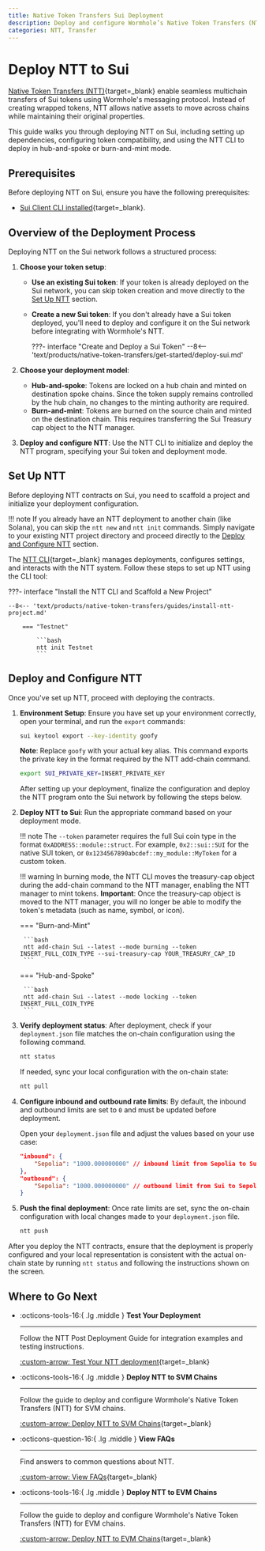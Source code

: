 ```yaml
---
title: Native Token Transfers Sui Deployment
description: Deploy and configure Wormhole’s Native Token Transfers (NTT) for Sui, including setup, token compatibility, mint/burn modes, and CLI usage.
categories: NTT, Transfer
---
```


# Deploy NTT to Sui

[Native Token Transfers (NTT)](/docs/products/native-token-transfers/overview/){target=\_blank} enable seamless multichain transfers of Sui tokens using Wormhole's messaging protocol. Instead of creating wrapped tokens, NTT allows native assets to move across chains while maintaining their original properties.

This guide walks you through deploying NTT on Sui, including setting up dependencies, configuring token compatibility, and using the NTT CLI to deploy in hub-and-spoke or burn-and-mint mode.

## Prerequisites

Before deploying NTT on Sui, ensure you have the following prerequisites:

- [Sui Client CLI installed](https://docs.sui.io/guides/developer/getting-started/sui-install){target=\_blank}.

## Overview of the Deployment Process

Deploying NTT on the Sui network follows a structured process:

1. **Choose your token setup**:

     - **Use an existing Sui token**: If your token is already deployed on the Sui network, you can skip token creation and move directly to the [Set Up NTT](#set-up-ntt) section.
     - **Create a new Sui token**: If you don't already have a Sui token deployed, you'll need to deploy and configure it on the Sui network before integrating with Wormhole's NTT.

        ???- interface "Create and Deploy a Sui Token"
            --8<-- 'text/products/native-token-transfers/get-started/deploy-sui.md'

2. **Choose your deployment model**:

    - **Hub-and-spoke**: Tokens are locked on a hub chain and minted on destination spoke chains. Since the token supply remains controlled by the hub chain, no changes to the minting authority are required.
    - **Burn-and-mint**: Tokens are burned on the source chain and minted on the destination chain. This requires transferring the Sui Treasury cap object to the NTT manager.

3. **Deploy and configure NTT**: Use the NTT CLI to initialize and deploy the NTT program, specifying your Sui token and deployment mode.


## Set Up NTT

Before deploying NTT contracts on Sui, you need to scaffold a project and initialize your deployment configuration.

!!! note
    If you already have an NTT deployment to another chain (like Solana), you can skip the `ntt new` and `ntt init` commands. Simply navigate to your existing NTT project directory and proceed directly to the [Deploy and Configure NTT](#deploy-and-configure-ntt) section.

The [NTT CLI](/docs/products/native-token-transfers/reference/cli-commands/){target=\_blank} manages deployments, configures settings, and interacts with the NTT system. Follow these steps to set up NTT using the CLI tool:

???- interface "Install the NTT CLI and Scaffold a New Project"
    
    --8<-- 'text/products/native-token-transfers/guides/install-ntt-project.md'

        === "Testnet"

            ```bash
            ntt init Testnet
            ```

## Deploy and Configure NTT

Once you've set up NTT, proceed with deploying the contracts.

1. **Environment Setup**: Ensure you have set up your environment correctly, open your terminal, and run the `export` commands:

    ```bash
    sui keytool export --key-identity goofy
    ```
    **Note**: Replace `goofy` with your actual key alias. This command exports the private key in the format required by the NTT add-chain command.

    ```bash
    export SUI_PRIVATE_KEY=INSERT_PRIVATE_KEY
    ```

    After setting up your deployment, finalize the configuration and deploy the NTT program onto the Sui network by following the steps below.

2. **Deploy NTT to Sui**: Run the appropriate command based on your deployment mode.

    !!! note
        The `--token` parameter requires the full Sui coin type in the format `0xADDRESS::module::struct`. 
        For example, `0x2::sui::SUI` for the native SUI token, or `0x1234567890abcdef::my_module::MyToken` for a custom token.

    !!! warning 
        In burning mode, the NTT CLI moves the treasury-cap object during the add-chain command to the NTT manager, enabling the NTT manager to mint tokens. 
        **Important**: Once the treasury-cap object is moved to the NTT manager, you will no longer be able to modify the token's metadata (such as name, symbol, or icon).

    === "Burn-and-Mint"

        ```bash
        ntt add-chain Sui --latest --mode burning --token INSERT_FULL_COIN_TYPE --sui-treasury-cap YOUR_TREASURY_CAP_ID 
        ```

    === "Hub-and-Spoke"

        ```bash
        ntt add-chain Sui --latest --mode locking --token INSERT_FULL_COIN_TYPE
        ```

3. **Verify deployment status**: After deployment, check if your `deployment.json` file matches the on-chain configuration using the following command.

    ```bash
    ntt status
    ```

    If needed, sync your local configuration with the on-chain state:

    ```bash
    ntt pull
    ```

4. **Configure inbound and outbound rate limits**: By default, the inbound and outbound limits are set to `0` and must be updated before deployment. 

    Open your `deployment.json` file and adjust the values based on your use case:  

    ```json
    "inbound": {
        "Sepolia": "1000.000000000" // inbound limit from Sepolia to Sui
    },
    "outbound": {
        "Sepolia": "1000.000000000" // outbound limit from Sui to Sepolia
    }
    ```

5. **Push the final deployment**: Once rate limits are set, sync the on-chain configuration with local changes made to your `deployment.json` file.

    ```bash
    ntt push
    ```
  
After you deploy the NTT contracts, ensure that the deployment is properly configured and your local representation is consistent with the actual on-chain state by running `ntt status` and following the instructions shown on the screen.


## Where to Go Next

<div class="grid cards" markdown>

-   :octicons-tools-16:{ .lg .middle } **Test Your Deployment**

    ---

    Follow the NTT Post Deployment Guide for integration examples and testing instructions.

    [:custom-arrow: Test Your NTT deployment](/docs/products/native-token-transfers/guides/post-deployment/){target=\_blank}

-   :octicons-tools-16:{ .lg .middle } **Deploy NTT to SVM Chains**

    ---

    Follow the guide to deploy and configure Wormhole's Native Token Transfers (NTT) for SVM chains.

    [:custom-arrow: Deploy NTT to SVM Chains](/docs/products/native-token-transfers/guides/deploy-to-solana/){target=\_blank}

-   :octicons-question-16:{ .lg .middle } **View FAQs**

    ---

    Find answers to common questions about NTT.

    [:custom-arrow: View FAQs](/docs/products/native-token-transfers/faqs){target=\_blank}

-   :octicons-tools-16:{ .lg .middle } **Deploy NTT to EVM Chains**

    ---

    Follow the guide to deploy and configure Wormhole's Native Token Transfers (NTT) for EVM chains.

    [:custom-arrow: Deploy NTT to EVM Chains](/docs/products/native-token-transfers/guides/deploy-to-evm/){target=\_blank}

</div>
